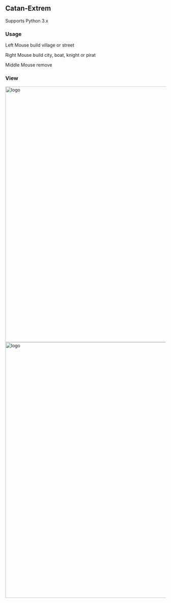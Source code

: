 Catan-Extrem
-------
Supports Python 3.x


### Usage
Left Mouse build
village or street

Right Mouse build
city, boat, knight or pirat

Middle Mouse remove

### View

<img src="https://github.com/duffel90/catan-extrem/blob/master/example/view1.PNG" alt="logo" width="800">
<img src="https://github.com/duffel90/catan-extrem/blob/master/example/view2.PNG" alt="logo" width="800">
